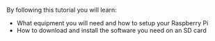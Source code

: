 By following this tutorial you will learn:

- What equipment you will need and how to setup your Raspberry Pi
- How to download and install the software you need on an SD card
